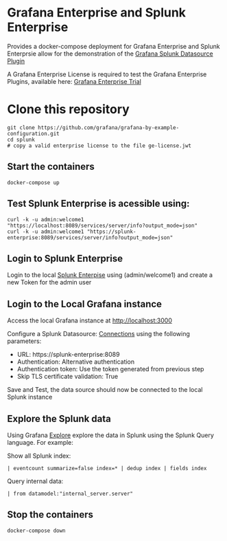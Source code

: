 # Grafana Enterprise and Splunk Enterprise

Provides a docker-compose deployment for Grafana Enterprise and Splunk Enterprsie allow for the demonstration of the [Grafana Splunk Datasource Plugin](https://grafana.com/grafana/plugins/grafana-splunk-datasource/)

A Grafana Enterprise License is required to test the Grafana Enterprise Plugins, available here: [Grafana Enterprise Trial](https://grafana.com/signup/grafana-enterprise/trial/connect-account)

# Clone this repository
```
git clone https://github.com/grafana/grafana-by-example-configuration.git
cd splunk
# copy a valid enterprise license to the file ge-license.jwt
```


## Start the containers
```
docker-compose up
```

## Test Splunk Enterprise is acessible using:
```
curl -k -u admin:welcome1 "https://localhost:8089/services/server/info?output_mode=json"
curl -k -u admin:welcome1 "https://splunk-enterprise:8089/services/server/info?output_mode=json"
```
## Login to Splunk Enterprise
Login to the local [Splunk Enterpise](http://localhost:8000/) using (admin/welcome1) and create a new Token for the admin user

## Login to the Local Grafana instance
Access the local Grafana instance at [http://localhost:3000](http://localhost:3000)

Configure a Splunk Datasource: [Connections](http://localhost:3000/connections/datasources) using the following parameters:
- URL: https://splunk-enterprise:8089
- Authentication: Alternative authentication
- Authentication token: Use the token generated from previous step
- Skip TLS certificate validation: True

Save and Test, the data source should now be connected to the local Splunk instance

## Explore the Splunk data
Using Grafana [Explore](http://localhost:3000/explore) explore the data in Splunk using the Splunk Query language. For example:

Show all Splunk index:
```
| eventcount summarize=false index=* | dedup index | fields index
```

Query internal data:
```
| from datamodel:"internal_server.server"
```

## Stop the containers
```
docker-compose down
```
